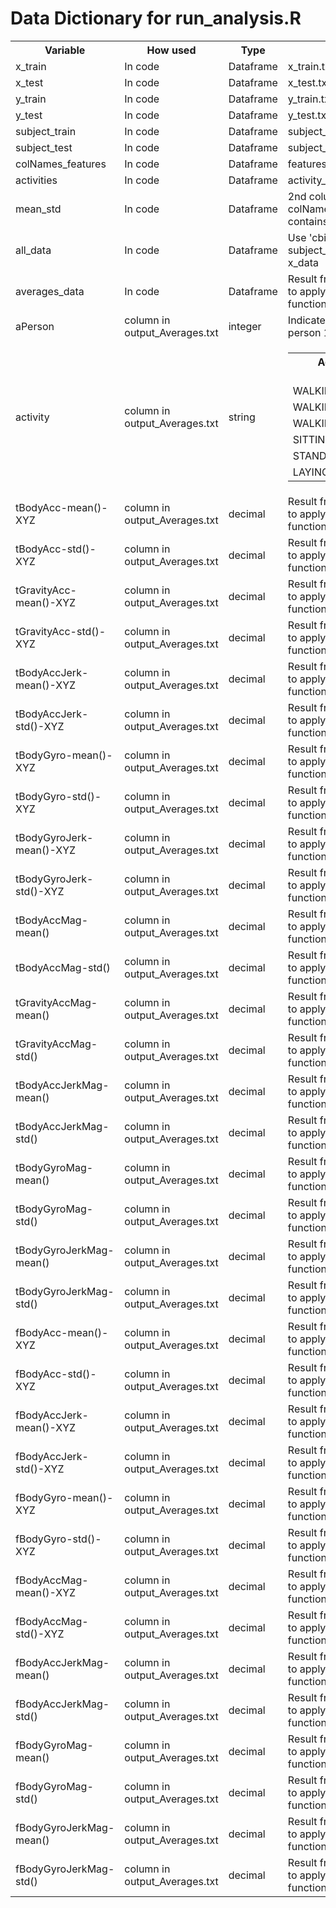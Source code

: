 
# Data Dictionary for run_analysis.R 

<table>
  <tr>
    <th>Variable</th>
    <th>How used</th>
    <th>Type</th>
    <th>Source</th>
  </tr>
  <tr>
    <td>x_train</td>
    <td>In code</td>
    <td>Dataframe</td>
    <td>x_train.txt</td>
  </tr>
  <tr>
    <td>x_test</td>
    <td>In code</td>
    <td>Dataframe</td>
    <td>x_test.txt</td>
  </tr>
   <tr>
    <td>y_train</td>
    <td>In code</td>
    <td>Dataframe</td>
    <td>y_train.txt</td>
  </tr>
  <tr>
    <td>y_test</td>
    <td>In code</td>
    <td>Dataframe</td>
    <td>y_test.txt</td>
  </tr>
   <tr>
    <td>subject_train</td>
    <td>In code</td>
    <td>Dataframe</td>
    <td>subject_train.txt</td>
  </tr>
  <tr>
    <td>subject_test</td>
    <td>In code</td>
    <td>Dataframe</td>
    <td>subject_test.txt</td>
  </tr>
  <tr>
    <td>colNames_features</td>
    <td>In code</td>
    <td>Dataframe</td>
    <td>features.txt</td>
  </tr>
  <tr>
    <td>activities</td>
    <td>In code</td>
    <td>Dataframe</td>
    <td>activity_labels.txt</td>
  </tr>
  <tr>
    <td>mean_std</td>
    <td>In code</td>
    <td>Dataframe</td>
    <td>2nd column of colNames_features where contains 'mean' or 'std'</td>
  </tr>
  <tr>
    <td>all_data</td>
    <td>In code</td>
    <td>Dataframe</td>
    <td>Use 'cbind' to combine subject_data, y_data and x_data</td>
  </tr>
  <tr>
    <td>averages_data</td>
    <td>In code</td>
    <td>Dataframe</td>
    <td>Result from using 'ddply' to apply 'colMeans' function to all_data</td>
  </tr>
  
  
  <tr>
    <td>aPerson</td>
    <td>column in output_Averages.txt</td>
    <td>integer</td>
    <td>Indicates the person, eg. person 1, person 2 etc.</td>
  </tr>
  <tr>
    <td><valign="top">activity</td>
    <td><valign="top">column in output_Averages.txt</td>
    <td><valign="top">string</td>
    <td><valign="top"> 
          <table>
            <tr><th>Activity being measured</th></tr>
            <tr><td>WALKING</td></tr>
            <tr><td>WALKING_UPSTAIRS</td></tr>
            <tr><td>WALKING_DOWNSTAIRS</td></tr>
            <tr><td>SITTING</td></tr>
            <tr><td>STANDING</td></tr>
            <tr><td>LAYING</td></tr>
          </table>
    </td>
  </tr>
  <tr>
    <td>tBodyAcc-mean()-XYZ</td>
    <td>column in output_Averages.txt</td>
    <td>decimal</td>
    <td>Result from using 'ddply' to apply 'colMeans' function to all_data</td>
  </tr>
  <tr>
    <td>tBodyAcc-std()-XYZ</td>
    <td>column in output_Averages.txt</td>
    <td>decimal</td>
    <td>Result from using 'ddply' to apply 'colMeans' function to all_data</td>
  </tr>
  <tr>
    <td>tGravityAcc-mean()-XYZ</td>
    <td>column in output_Averages.txt</td>
    <td>decimal</td>
    <td>Result from using 'ddply' to apply 'colMeans' function to all_data</td>
  </tr>
  <tr>
    <td>tGravityAcc-std()-XYZ</td>
    <td>column in output_Averages.txt</td>
    <td>decimal</td>
    <td>Result from using 'ddply' to apply 'colMeans' function to all_data</td>
  </tr>
  <tr>
    <td>tBodyAccJerk-mean()-XYZ</td>
    <td>column in output_Averages.txt</td>
    <td>decimal</td>
    <td>Result from using 'ddply' to apply 'colMeans' function to all_data</td>
  </tr>
  <tr>
    <td>tBodyAccJerk-std()-XYZ</td>
    <td>column in output_Averages.txt</td>
    <td>decimal</td>
    <td>Result from using 'ddply' to apply 'colMeans' function to all_data</td>
  </tr>
  <tr>
    <td>tBodyGyro-mean()-XYZ</td>
    <td>column in output_Averages.txt</td>
    <td>decimal</td>
    <td>Result from using 'ddply' to apply 'colMeans' function to all_data</td>
  </tr>
  <tr>
    <td>tBodyGyro-std()-XYZ</td>
    <td>column in output_Averages.txt</td>
    <td>decimal</td>
    <td>Result from using 'ddply' to apply 'colMeans' function to all_data</td>
  </tr>
    <tr>
    <td>tBodyGyroJerk-mean()-XYZ</td>
    <td>column in output_Averages.txt</td>
    <td>decimal</td>
    <td>Result from using 'ddply' to apply 'colMeans' function to all_data</td>
  </tr>
  <tr>
    <td>tBodyGyroJerk-std()-XYZ</td>
    <td>column in output_Averages.txt</td>
    <td>decimal</td>
    <td>Result from using 'ddply' to apply 'colMeans' function to all_data</td>
  </tr>
  <tr>
    <td>tBodyAccMag-mean()</td>
    <td>column in output_Averages.txt</td>
    <td>decimal</td>
    <td>Result from using 'ddply' to apply 'colMeans' function to all_data</td>
  </tr>
  <tr>
    <td>tBodyAccMag-std()</td>
    <td>column in output_Averages.txt</td>
    <td>decimal</td>
    <td>Result from using 'ddply' to apply 'colMeans' function to all_data</td>
  </tr>
  <tr>
    <td>tGravityAccMag-mean()</td>
    <td>column in output_Averages.txt</td>
    <td>decimal</td>
    <td>Result from using 'ddply' to apply 'colMeans' function to all_data</td>
  </tr>
  <tr>
    <td>tGravityAccMag-std()</td>
    <td>column in output_Averages.txt</td>
    <td>decimal</td>
    <td>Result from using 'ddply' to apply 'colMeans' function to all_data</td>
  </tr>
  <tr>
    <td>tBodyAccJerkMag-mean()</td>
    <td>column in output_Averages.txt</td>
    <td>decimal</td>
    <td>Result from using 'ddply' to apply 'colMeans' function to all_data</td>
  </tr>
  <tr>
    <td>tBodyAccJerkMag-std()</td>
    <td>column in output_Averages.txt</td>
    <td>decimal</td>
    <td>Result from using 'ddply' to apply 'colMeans' function to all_data</td>
  </tr>
   <tr>
    <td>tBodyGyroMag-mean()</td>
    <td>column in output_Averages.txt</td>
    <td>decimal</td>
    <td>Result from using 'ddply' to apply 'colMeans' function to all_data</td>
  </tr>
  <tr>
    <td>tBodyGyroMag-std()</td>
    <td>column in output_Averages.txt</td>
    <td>decimal</td>
    <td>Result from using 'ddply' to apply 'colMeans' function to all_data</td>
  </tr>
  <tr>
    <td>tBodyGyroJerkMag-mean()</td>
    <td>column in output_Averages.txt</td>
    <td>decimal</td>
    <td>Result from using 'ddply' to apply 'colMeans' function to all_data</td>
  </tr>
  <tr>
    <td>tBodyGyroJerkMag-std()</td>
    <td>column in output_Averages.txt</td>
    <td>decimal</td>
    <td>Result from using 'ddply' to apply 'colMeans' function to all_data</td>
  </tr>
  <tr>
    <td>fBodyAcc-mean()-XYZ</td>
    <td>column in output_Averages.txt</td>
    <td>decimal</td>
    <td>Result from using 'ddply' to apply 'colMeans' function to all_data</td>
  </tr>
  <tr>
    <td>fBodyAcc-std()-XYZ</td>
    <td>column in output_Averages.txt</td>
    <td>decimal</td>
    <td>Result from using 'ddply' to apply 'colMeans' function to all_data</td>
  </tr>
  <tr>
    <td>fBodyAccJerk-mean()-XYZ</td>
    <td>column in output_Averages.txt</td>
    <td>decimal</td>
    <td>Result from using 'ddply' to apply 'colMeans' function to all_data</td>
  </tr>
  <tr>
    <td>fBodyAccJerk-std()-XYZ</td>
    <td>column in output_Averages.txt</td>
    <td>decimal</td>
    <td>Result from using 'ddply' to apply 'colMeans' function to all_data</td>
  </tr>
  <tr>
    <td>fBodyGyro-mean()-XYZ</td>
    <td>column in output_Averages.txt</td>
    <td>decimal</td>
    <td>Result from using 'ddply' to apply 'colMeans' function to all_data</td>
  </tr>
  <tr>
    <td>fBodyGyro-std()-XYZ</td>
    <td>column in output_Averages.txt</td>
    <td>decimal</td>
    <td>Result from using 'ddply' to apply 'colMeans' function to all_data</td>
  </tr>
  <tr>
    <td>fBodyAccMag-mean()-XYZ</td>
    <td>column in output_Averages.txt</td>
    <td>decimal</td>
    <td>Result from using 'ddply' to apply 'colMeans' function to all_data</td>
  </tr>
  <tr>
    <td>fBodyAccMag-std()-XYZ</td>
    <td>column in output_Averages.txt</td>
    <td>decimal</td>
    <td>Result from using 'ddply' to apply 'colMeans' function to all_data</td>
  </tr>
  <tr>
    <td>fBodyAccJerkMag-mean()</td>
    <td>column in output_Averages.txt</td>
    <td>decimal</td>
    <td>Result from using 'ddply' to apply 'colMeans' function to all_data</td>
  </tr>
  <tr>
    <td>fBodyAccJerkMag-std()</td>
    <td>column in output_Averages.txt</td>
    <td>decimal</td>
    <td>Result from using 'ddply' to apply 'colMeans' function to all_data</td>
  </tr>
  <tr>
    <td>fBodyGyroMag-mean()</td>
    <td>column in output_Averages.txt</td>
    <td>decimal</td>
    <td>Result from using 'ddply' to apply 'colMeans' function to all_data</td>
  </tr>
  <tr>
    <td>fBodyGyroMag-std()</td>
    <td>column in output_Averages.txt</td>
    <td>decimal</td>
    <td>Result from using 'ddply' to apply 'colMeans' function to all_data</td>
  </tr>
  <tr>
    <td>fBodyGyroJerkMag-mean()</td>
    <td>column in output_Averages.txt</td>
    <td>decimal</td>
    <td>Result from using 'ddply' to apply 'colMeans' function to all_data</td>
  </tr>
  <tr>
    <td>fBodyGyroJerkMag-std()</td>
    <td>column in output_Averages.txt</td>
    <td>decimal</td>
    <td>Result from using 'ddply' to apply 'colMeans' function to all_data</td>
  </tr>
  
  
  
  
 </table>
 
 
 
 
 
